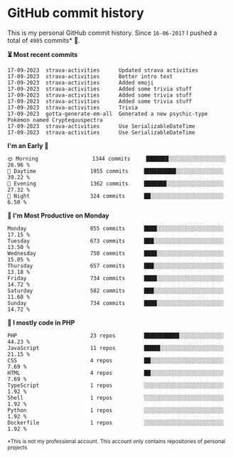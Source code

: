 # GitHub commit history
This is my personal GitHub commit history. Since <!--START_SECTION:first-commit-date-->`16-06-2017`<!--END_SECTION:first-commit-date--> I pushed a total of <!--START_SECTION:total-commit-count-->`4985`<!--END_SECTION:total-commit-count--> commits* 🎉.

<!--START_SECTION:most-recent-commits-->
**⏳ Most recent commits**
                                        
```text
17-09-2023  strava-activities      Updated strava activities
17-09-2023  strava-activities      Better intro text
17-09-2023  strava-activities      Added emoji
17-09-2023  strava-activities      Added some trivia stuff
17-09-2023  strava-activities      Added some trivia stuff
17-09-2023  strava-activities      Added some trivia stuff
17-09-2023  strava-activities      Trivia
17-09-2023  gotta-generate-em-all  Generated a new psychic-type Pokémon named Cryptequuspectra
17-09-2023  strava-activities      Use SerializableDateTime
17-09-2023  strava-activities      Use SerializableDateTime
```
<!--END_SECTION:most-recent-commits-->  

<!--START_SECTION:commits-per-day-time-->
**I&#039;m an Early 🐤**

```text
🌞 Morning                 1344 commits     ███████░░░░░░░░░░░░░░░░░░   26.96 %
🌆 Daytime                 1955 commits     ██████████░░░░░░░░░░░░░░░   39.22 %
🌃 Evening                 1362 commits     ███████░░░░░░░░░░░░░░░░░░   27.32 %
🌙 Night                   324 commits      ██░░░░░░░░░░░░░░░░░░░░░░░   6.50 %
```
<!--END_SECTION:commits-per-day-time-->  

<!--START_SECTION:commits-per-weekday-->
**📅 I&#039;m Most Productive on Monday**

```text
Monday                    855 commits      ████░░░░░░░░░░░░░░░░░░░░░   17.15 %
Tuesday                   673 commits      ███░░░░░░░░░░░░░░░░░░░░░░   13.50 %
Wednesday                 750 commits      ████░░░░░░░░░░░░░░░░░░░░░   15.05 %
Thursday                  657 commits      ███░░░░░░░░░░░░░░░░░░░░░░   13.18 %
Friday                    734 commits      ████░░░░░░░░░░░░░░░░░░░░░   14.72 %
Saturday                  582 commits      ███░░░░░░░░░░░░░░░░░░░░░░   11.68 %
Sunday                    734 commits      ████░░░░░░░░░░░░░░░░░░░░░   14.72 %
```
<!--END_SECTION:commits-per-weekday-->  

<!--START_SECTION:repos-per-language-->
**💬 I mostly code in PHP**

```text
PHP                       23 repos         ███████████░░░░░░░░░░░░░░   44.23 %
JavaScript                11 repos         █████░░░░░░░░░░░░░░░░░░░░   21.15 %
CSS                       4 repos          ██░░░░░░░░░░░░░░░░░░░░░░░   7.69 %
HTML                      4 repos          ██░░░░░░░░░░░░░░░░░░░░░░░   7.69 %
TypeScript                1 repos          ░░░░░░░░░░░░░░░░░░░░░░░░░   1.92 %
Shell                     1 repos          ░░░░░░░░░░░░░░░░░░░░░░░░░   1.92 %
Python                    1 repos          ░░░░░░░░░░░░░░░░░░░░░░░░░   1.92 %
Dockerfile                1 repos          ░░░░░░░░░░░░░░░░░░░░░░░░░   1.92 %
```
<!--END_SECTION:repos-per-language-->  

<sub>*This is not my professional account. This account only contains repositories of personal projects</sub>
